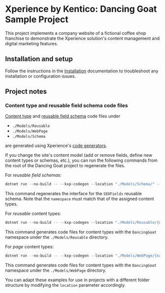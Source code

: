 # Xperience by Kentico: Dancing Goat Sample Project

This project implements a company website of a fictional coffee shop franchise to demonstrate the Xperience solution's content management and digital marketing features.

## Installation and setup

Follow the instructions in the [Installation](https://docs.xperience.io/x/DQKQC) documentation
to troubleshoot any installation or configuration issues.

## Project notes

### Content type and reusable field schema code files

[Content type](https://docs.xperience.io/x/gYHWCQ) and [reusable field schema](https://docs.xperience.io/x/D4_OD) code files under 

- `./Models/Reusable` 
- `./Models/WebPage`
- `./Models/Schema`

are generated using Xperience's [code generators](https://docs.xperience.io/x/5IbWCQ).

If you change the site's content model (add or remove fields, define new content types or schemas, etc.), you can run the following commands from the root of the Dancing Goat project to regenerate the files.

For _reusable field schemas_:

```powershell
dotnet run --no-build -- --kxp-codegen --location "./Models/Schema/" --type ReusableFieldSchemas --include "SEOFields" --namespace "DancingGoat.Models"
```

This command regenerates the interface for the `SEOFields` reusable schema. Note that the `namespace` must match that of the assigned content types.

For _reusable_ content types:

```powershell
dotnet run --no-build -- --kxp-codegen --location "./Models/Reusable/{name}/" --type ReusableContentTypes --include "DancingGoat.*" --namespace "DancingGoat.Models"
```

This command generates code files for content types with the `DancingGoat` namespace under the `./Models/Reusable` directory.

For _page_ content types:

```powershell
dotnet run --no-build -- --kxp-codegen --location "./Models/WebPage/{name}/" --type PageContentTypes --include "DancingGoat.*" --namespace "DancingGoat.Models"
```

This command generates code files for content types with the `DancingGoat` namespace under the `./Models/WebPage` directory.

You can adapt these examples for use in projects with a different folder structure by modifying the `location` parameter accordingly.
